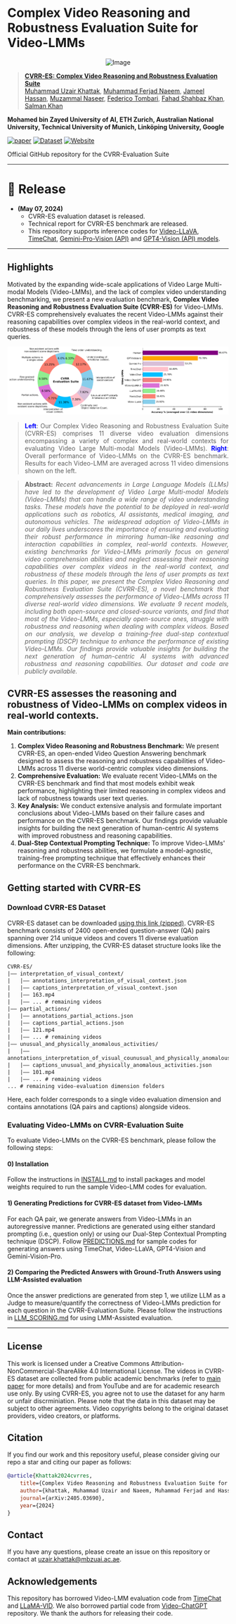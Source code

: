 # Complex Video Reasoning and Robustness Evaluation Suite for Video-LMMs

<p align="center">
    <img src="https://i.imgur.com/waxVImv.png" alt="Image">
</p>

> [**CVRR-ES: Complex Video Reasoning and Robustness Evaluation Suite**]() <br>
> [Muhammad Uzair Khattak](https://muzairkhattak.github.io/), [Muhammad Ferjad Naeem](https://ferjad.github.io/), [Jameel Hassan](https://jameelhassan.github.io/), [Muzammal Naseer](https://muzammal-naseer.com/), [Federico Tombari](https://federicotombari.github.io/), [Fahad Shahbaz Khan](https://sites.google.com/view/fahadkhans/home), [Salman Khan](https://salman-h-khan.github.io/)

**Mohamed bin Zayed University of AI, ETH Zurich,  Australian National University, Technical University of Munich, Linköping University, Google**

[![paper](https://img.shields.io/badge/arXiv-Paper-<COLOR>.svg)](https://arxiv.org/abs/2405.03690)
[![Dataset](https://img.shields.io/badge/Dataset-Access-<COLOR>)](https://mbzuaiac-my.sharepoint.com/:f:/g/personal/uzair_khattak_mbzuai_ac_ae/EktDA83_8UxJrc23DQfrfv8Bvw41YxWVBgD3Fapxs69rRg?e=hU7X5a)
[![Website](https://img.shields.io/badge/Project-Website-87CEEB)](https://mbzuai-oryx.github.io/CVRR-Evaluation-Suite/)

[//]: # ([![video]&#40;https://img.shields.io/badge/video-teaser-orange&#41;]&#40;&#41;)

[//]: # ([![slides]&#40;https://img.shields.io/badge/Presentation-Slides-B762C1&#41;]&#40;https://drive.google.com/file/d/1H7u4QJwLYijbLAL0eAVJco64f59OokQQ/view?usp=sharing&#41;)


Official GitHub repository for the CVRR-Evaluation Suite 

---


# :rocket: Release
* **(May 07, 2024)**
  * CVRR-ES evaluation dataset is released.
  * Technical report for CVRR-ES benchmark are released.
  * This repository supports inference codes for [Video-LLaVA](Video-LMMs-Inference/Video-LLaVA), [TimeChat](Video-LMMs-Inference/TimeChat), [Gemini-Pro-Vision (API)](Video-LMMs-Inference/Gemini-Pro-Vision) and [GPT4-Vision (API) models](Video-LMMs-Inference/GPT4(V)).
  
---

## Highlights
Motivated by the expanding wide-scale applications of Video Large Multi-modal Models (Video-LMMs), and the lack of complex video understanding benchmarking, we present a new evaluation benchmark, **Complex Video Reasoning and Robustness Evaluation Suite (CVRR-ES)** for Video-LMMs. CVRR-ES comprehensively evaluates the recent Video-LMMs against their reasoning capabilities over complex videos in the real-world context, and robustness of these models through the lens of user prompts as text queries.


![main figure](assets/intro_github.png)
> <p align="justify"> <b> <span style="color: blue;">Left</span></b>:
> Our Complex Video Reasoning and Robustness Evaluation Suite (CVRR-ES) comprises 11 diverse video evaluation dimensions
> encompassing a variety of complex and real-world contexts
> for evaluating Video Large Multi-modal Models (Video-LMMs).
> <b><span style="color: blue;">Right</span></b>:
> Overall performance of Video-LMMs on the CVRR-ES benchmark. 
> Results for each Video-LMM are averaged across 11 video dimensions shown on the left.




> **<p align="justify"> Abstract:** *Recent advancements in Large Language Models (LLMs) 
> have led to the development of Video Large Multi-modal Models (Video-LMMs) that can
> handle a wide range of video understanding tasks. These models have the potential
> to be deployed in real-world applications such as robotics, AI assistants, medical 
> imaging, and autonomous vehicles. 
The widespread adoption of Video-LMMs in our daily lives underscores the importance
> of ensuring and evaluating their robust performance in mirroring human-like reasoning
> and interaction capabilities in complex, real-world contexts. However, existing
> benchmarks for Video-LMMs primarily focus on general video comprehension 
> abilities and neglect assessing their reasoning capabilities over complex 
> videos in the real-world context, and robustness of these models through the
> lens of user prompts as text queries. In this paper, we present the Complex Video
> Reasoning and Robustness Evaluation Suite (CVRR-ES), a novel benchmark that comprehensively
> assesses the performance of Video-LMMs across 11 diverse real-world video dimensions.
> We evaluate 9 recent models, including both open-source and closed-source variants,
> and find that most of the Video-LMMs, especially open-source ones, struggle with 
> robustness and reasoning when dealing with complex videos. Based on our analysis, 
> we develop a training-free dual-step contextual prompting (DSCP) technique to 
> enhance the performance of existing Video-LMMs. Our findings provide valuable 
> insights for building the next generation of human-centric AI systems with advanced
> robustness and reasoning capabilities. Our dataset and code are publicly available.* </p>

## CVRR-ES assesses the reasoning and robustness of Video-LMMs on complex videos in real-world contexts.

**Main contributions:**
1) **Complex Video Reasoning and Robustness Benchmark:** We present CVRR-ES, an open-ended Video Question Answering benchmark designed to assess the reasoning and robustness capabilities of Video-LMMs across 11 diverse world-centric complex video dimensions.
2) **Comprehensive Evaluation:**  We evaluate recent Video-LMMs on the CVRR-ES benchmark and find that most models exhibit weak performance, highlighting their limited reasoning in complex videos and lack of robustness towards user text queries.
3) **Key Analysis:** We conduct extensive analysis and formulate important conclusions about Video-LMMs based on their failure cases and performance on the CVRR-ES benchmark. Our findings provide valuable insights for building the next generation of human-centric AI systems with improved robustness and reasoning capabilities.
4) **Dual-Step Contextual Prompting Technique:**  To improve Video-LMMs' reasoning and robustness abilities, we formulate a model-agnostic, training-free prompting technique that effectively enhances their performance on the CVRR-ES benchmark.

## Getting started with CVRR-ES

### Download CVRR-ES Dataset

CVRR-ES dataset can be downloaded [using this link (zipped)](https://mbzuaiac-my.sharepoint.com/:f:/g/personal/uzair_khattak_mbzuai_ac_ae/EktDA83_8UxJrc23DQfrfv8Bvw41YxWVBgD3Fapxs69rRg?e=8Nm0Rf). CVRR-ES benchmark consists of 2400 open-ended question-answer (QA) pairs spanning over 214 unique videos and covers 11 diverse evaluation dimensions.
After unzipping, the CVRR-ES dataset structure looks like the following:

```
CVRR-ES/
|–– interpretation_of_visual_context/
|   |–– annotations_interpretation_of_visual_context.json
|   |–– captions_interpretation_of_visual_context.json
|   |–– 163.mp4
|   |–– ... # remaining videos
|–– partial_actions/
|   |–– annotations_partial_actions.json
|   |–– captions_partial_actions.json
|   |–– 121.mp4
|   |–– ... # remaining videos
|–– unusual_and_physically_anomalous_activities/
|   |–– annotations_interpretation_of_visual_counusual_and_physically_anomalous_activities.json
|   |–– captions_unusual_and_physically_anomalous_activities.json
|   |–– 101.mp4
|   |–– ... # remaining videos
... # remaining video-evaluation dimension folders
```

Here, each folder corresponds to a single video evaluation dimension and contains annotations (QA pairs and captions) alongside videos. 


### Evaluating Video-LMMs on CVRR-Evaluation Suite
To evaluate Video-LMMs on the CVRR-ES benchmark, please follow the following steps:

#### 0) Installation
Follow the instructions in [INSTALL.md](assets/INSTALL.md) to install packages and model weights required to run the sample Video-LMM codes for evaluation. 

#### 1) Generating Predictions for CVRR-ES dataset from Video-LMMs

For each QA pair, we generate answers from Video-LMMs in an autoregressive manner. Predictions are generated using either standard prompting (i.e., question only) or using our Dual-Step Contextual Prompting technique (DSCP). Follow [PREDICTIONS.md](assets/PREDICTIONS.md) for sample codes for generating answers using TimeChat, Video-LLaVA, GPT4-Vision and Gemini-Vision-Pro. 

#### 2) Comparing the Predicted Answers with Ground-Truth Answers using LLM-Assisted evaluation
Once the answer predictions are generated from step 1, we utilize LLM as a Judge to measure/quantify the correctness of Video-LMMs prediction for each question in the CVRR-Evaluation Suite. Please follow the instructions in [LLM_SCORING.md](assets/LLM_SCORING.md) for using LMM-Assisted evaluation. 


<hr />

## License
This work is licensed under a Creative Commons Attribution-NonCommercial-ShareAlike 4.0 International License. The videos in CVRR-ES dataset are collected from public academic benchmarks (refer to [main paper]() for more details) and from YouTube and are for academic research use only. 
By using CVRR-ES, you agree not to use the dataset for any harm or unfair discrminiation. Please note that the data in this dataset may be subject to other agreements. Video copyrights belong to the original dataset providers, video creators, or platforms.


## Citation
If you find our work and this repository useful, please consider giving our repo a star and citing our paper as follows:
```bibtex
@article{Khattak2024cvrres,
    title={Complex Video Reasoning and Robustness Evaluation Suite for Video-LMMs},
    author={khattak, Muhammad Uzair and Naeem, Muhammad Ferjad and Hassan, Jameel and Muzzamal, Naseer and Tombari, Federcio and Khan, Fahad Shahbaz and Khan, Salman},
    journal={arXiv:2405.03690},
    year={2024}
}
```

## Contact
If you have any questions, please create an issue on this repository or contact at uzair.khattak@mbzuai.ac.ae.


## Acknowledgements

This repository has borrowed Video-LMM evaluation code from [TimeChat](https://github.com/RenShuhuai-Andy/TimeChat) and [LLaMA-VID](https://github.com/dvlab-research/LLaMA-VID). We also borrowed partial code from [Video-ChatGPT](https://github.com/mbzuai-oryx/Video-ChatGPT) repository. We thank the authors for releasing their code.

